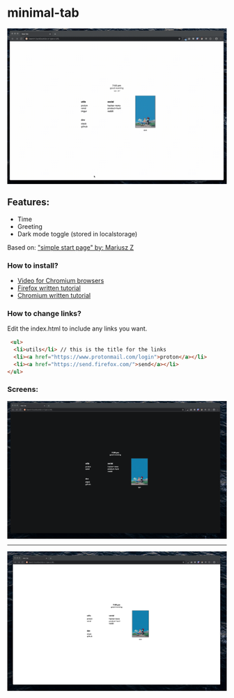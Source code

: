 # minimal-tab

<img align='center' src='assets/demo.gif'></img>

## Features: 
- Time
- Greeting
- Dark mode toggle (stored in localstorage)

Based on: ["simple start page" by: Mariusz Z](https://stpg.tk/guides/basic-startpage)
### How to install?
- [Video for Chromium browsers](https://vimeo.com/436572024)
- [Firefox written tutorial](https://support.mozilla.org/en-US/questions/1251199)
- [Chromium written tutorial](https://developer.chrome.com/extensions/override)

### How to change links?
Edit the index.html to include any links you want.

```html
 <ul>
  <li>utils</li> // this is the title for the links 
  <li><a href="https://www.protonmail.com/login">proton</a></li>
  <li><a href="https://send.firefox.com/">send</a></li>
</ul>
```

### Screens:
<img align='center' src='assets/dark.png'></img>
<hr>
<img align='center' src='assets/light.png'></img>

